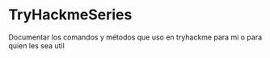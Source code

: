 # TryHackmeSeries
Documentar los comandos y métodos que uso en tryhackme para mi o para quien les sea util
